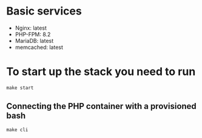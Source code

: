 # Basic services
* Nginx: latest
* PHP-FPM: 8.2
* MariaDB: latest
* memcached: latest

# To start up the stack you need to run
`make start`

## Connecting the PHP container with a provisioned bash
`make cli`

